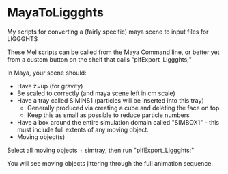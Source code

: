 # MayaToLiggghts
My scripts for converting a (fairly specific) maya scene to input files for LIGGGHTS


These Mel scripts can be called from the Maya Command line, or better yet from a custom button on the shelf that calls 
  "plfExport_Liggghts;"
  
In Maya, your scene should:
 - Have z=up (for gravity)
 - Be scaled to correctly (and maya scene left in cm scale)
 - Have a tray called SIMINS1 (particles will be inserted into this tray)
   - Generally produced via creating a cube and deleting the face on top.
   - Keep this as small as possible to reduce particle numbers
 - Have a box around the entire simulation domain called "SIMBOX1" - this must include full extents of any moving object.
 - Moving object(s)
  
Select all moving objects + simtray, then run "plfExport_Liggghts;"

You will see moving objects jittering through the full animation sequence.
